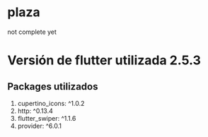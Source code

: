 # plaza
not complete yet
<h1> Versión de flutter utilizada 2.5.3 </h1>

##  Packages utilizados
1. cupertino_icons: ^1.0.2
2. http: ^0.13.4
3. flutter_swiper: ^1.1.6
4.  provider: ^6.0.1 

